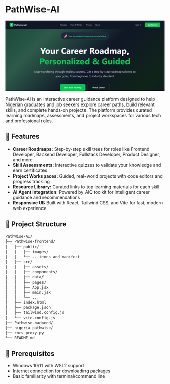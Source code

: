 # PathWise-AI

![Pathwise](Pathwise.png)

PathWise-AI is an interactive career guidance platform designed to help Nigerian graduates and job seekers explore career paths, build relevant skills, and complete hands-on projects. The platform provides curated learning roadmaps, assessments, and project workspaces for various tech and professional roles.

## 🚀 Features

- **Career Roadmaps:** Step-by-step skill trees for roles like Frontend Developer, Backend Developer, Fullstack Developer, Product Designer, and more
- **Skill Assessments:** Interactive quizzes to validate your knowledge and earn certificates
- **Project Workspaces:** Guided, real-world projects with code editors and progress tracking
- **Resource Library:** Curated links to top learning materials for each skill
- **AI Agent Integration:** Powered by AIQ toolkit for intelligent career guidance and recommendations
- **Responsive UI:** Built with React, Tailwind CSS, and Vite for fast, modern web experience

## 📁 Project Structure

```
PathWise-AI/
├── Pathwise-frontend/
│   ├── public/
│   │   ├── images/
│   │   └── ...icons and manifest
│   ├── src/
│   │   ├── assets/
│   │   ├── components/
│   │   ├── data/
│   │   ├── pages/
│   │   ├── App.jsx
│   │   ├── main.jsx
│   │   └── ...
│   ├── index.html
│   ├── package.json
│   ├── tailwind.config.js
│   └── vite.config.js
├── Pathwise-backend/
├── nigeria_pathwise/
├── cors_proxy.py
└── README.md
```

## 🎯 Prerequisites

- Windows 10/11 with WSL2 support
- Internet connection for downloading packages
- Basic familiarity with terminal/command line
